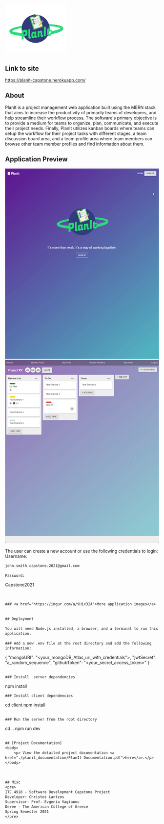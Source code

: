 # <img src='./preview_files/planIt_logo_v2.png' width="200" hight="200">

## Link to site
https://planit-capstone.herokuapp.com/

## About

PlanIt is a project management web application built using the MERN stack that aims to increase the productivity of primarily teams of developers, and help streamline their workflow process. The software's primary objective is to provide a medium for teams to organize, plan, communicate, and execute their project needs. Finally, PlanIt utilizes kanban boards where teams can setup the workflow for their project tasks with different stages, a team discussion board area, and a team profile area where team members can browse other team member profiles and find information about them.  


## Application Preview

<img src='./preview_files/planit_board_preview.gif'>

<img src='./preview_files/planit_members_preview.gif'>

The user can create a new account or use the following credentials to login:
Username:
```
john.smith.capstone.2021@gmail.com

Password: 
```
 Capstone2021
```


### <a href="https://imgur.com/a/9Hix32A">More application images</a>


## Deployment 

You will need Node.js installed, a browser, and a terminal to run this application.

### Add a new .env file at the root directory and add the following information: 
```
{
    "mongoURI": "<your_mongoDB_Atlas_uri_with_credentials">,
    "jwtSecret": "a_random_sequence", 
    "githubToken": "<your_secret_access_token>"
}
```

### Install  server dependencies
```
npm install
```
### Install client dependencies
```
cd client
npm install
```

### Run the server from the root directory
```
cd .. 
npm run dev
```

## [Project Documentation]
<body>
    <p> View the detailed project documentation <a href="./planit_documentation/PlanIt Documentation.pdf">here</a>.</p>
</body>



## Misc 
<pre>
ITC 4918 - Software Development Capstone Project
Developer: Christos Lantzos
Supervisor: Prof. Evgenia Vagianou
Deree - The American College of Greece
Spring Semester 2021
</pre>

